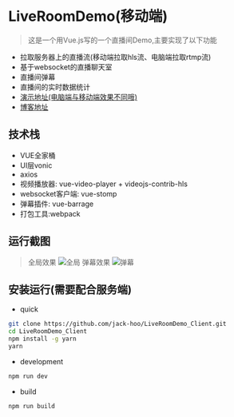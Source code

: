 # LiveRoomDemo(移动端)
> 这是一个用Vue.js写的一个直播间Demo,主要实现了以下功能
* 拉取服务器上的直播流(移动端拉取hls流、电脑端拉取rtmp流)
* 基于websocket的直播聊天室
* 直播间弹幕
* 直播间的实时数据统计    
* [演示地址(电脑端与移动端效果不同哦)](http://www.veton.cc:8080/LiveDemo/live_room)
* [博客地址]()
## 技术栈  

- VUE全家桶
- UI层vonic
- axios
- 视频播放器: vue-video-player + videojs-contrib-hls
- websocket客户端: vue-stomp
- 弹幕插件: vue-barrage
- 打包工具:webpack

## 运行截图
> 全局效果
![全局](https://github.com/jack-hoo/LiveRoomDemo_Client/blob/master/static/screenshot/screenshot1.png)
> 弹幕效果
![弹幕](https://github.com/jack-hoo/LiveRoomDemo_Client/blob/master/static/screenshot/danmu.png)

## 安装运行(需要配合服务端)

- quick


``` bash
git clone https://github.com/jack-hoo/LiveRoomDemo_Client.git
cd LiveRoomDemo_Client
npm install -g yarn
yarn
```

- development

```bash
npm run dev
```

- build

```bash
npm run build
```
